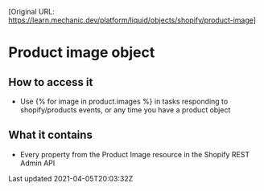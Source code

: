 [Original URL: https://learn.mechanic.dev/platform/liquid/objects/shopify/product-image]

# Product image object

## How to access it

- Use {% for image in product.images %} in tasks responding to shopify/products events, or any time you have a product object

## What it contains

- Every property from the Product Image resource in the Shopify REST Admin API

Last updated 2021-04-05T20:03:32Z